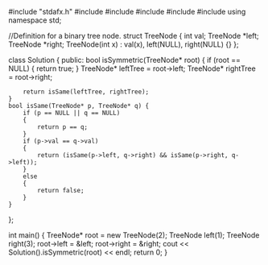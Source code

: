 #include "stdafx.h"
#include <iostream>
#include <vector>
#include <xutility>
#include <string>
#include<algorithm>
using namespace std;

//Definition for a binary tree node.
struct TreeNode {
    int val;
    TreeNode *left;
    TreeNode *right;
    TreeNode(int x) : val(x), left(NULL), right(NULL) {}
};

class Solution {
public:
    bool isSymmetric(TreeNode* root) {
        if (root == NULL)
        {
            return true;
        }
        TreeNode* leftTree  = root->left;
        TreeNode* rightTree = root->right;

        return isSame(leftTree, rightTree);
    }
    bool isSame(TreeNode* p, TreeNode* q) {
        if (p == NULL || q == NULL)
        {
            return p == q;
        }
        if (p->val == q->val)
        {
            return (isSame(p->left, q->right) && isSame(p->right, q->left));
        } 
        else
        {
            return false;
        }
    }
};

int main() {
    TreeNode* root = new TreeNode(2);
    TreeNode left(1);
    TreeNode right(3);
    root->left = &left;
    root->right = &right;
    cout << Solution().isSymmetric(root) << endl;
    return 0;
}
